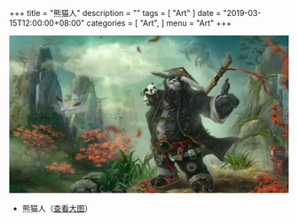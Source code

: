 +++
title = "熊猫人"
description = ""
tags = [
    "Art"
]
date = "2019-03-15T12:00:00+08:00"
categories = [
    "Art",
]
menu = "Art"
+++

[![图片加载中...请使用支持Webp的浏览器加速查看](/images/post/20190315120000.webp)](/images/post/20190315120000.webp "点击查看大图")
<!--more-->

* 熊猫人（[查看大图](/images/post/20190315120000.jpg "jpeg格式图片")）
